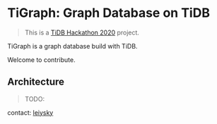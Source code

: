 # TiGraph: Graph Database on TiDB

> This is a [TiDB Hackathon 2020](https://pingcap.com/community/events/hackathon2020/) project.

TiGraph is a graph database build with TiDB.

Welcome to contribute.

## Architecture

> TODO:

contact: [leiysky](mailto://leiysky@outlook.com)